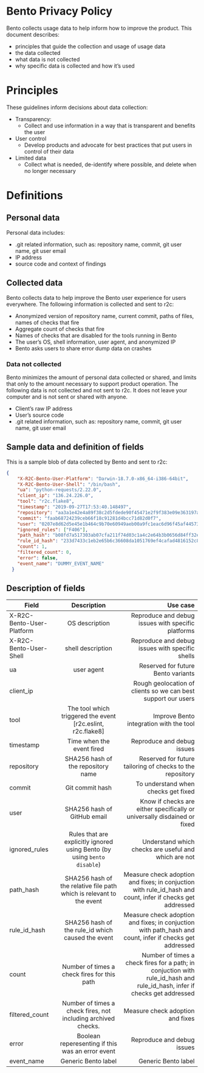 # Bento Privacy Policy

Bento collects usage data to help inform how to improve the product. This document describes:

* principles that guide the collection and usage of usage data
* the data collected
* what data is not collected
* why specific data is collected and how it’s used

# Principles

These guidelines inform decisions about data collection:

* Transparency:
    * Collect and use information in a way that is transparent and benefits the user
* User control
    * Develop products and advocate for best practices that put users in control of their data
* Limited data
    * Collect what is needed, de-identify where possible, and delete when no longer necessary

# Definitions

## Personal data

Personal data includes: 

* .git related information, such as: repository name, commit, git user name, git user email
* IP address
* source code and context of findings

## Collected data

Bento collects data to help improve the Bento user experience for users everywhere. The following information is collected and sent to r2c:

* Anonymized version of repository name, current commit, paths of files, names of checks that fire
* Aggregate count of checks that fire
* Names of checks that are disabled for the tools running in Bento
* The user’s OS, shell information, user agent, and anonymized IP
* Bento asks users to share error dump data on crashes 

### Data not collected

Bento minimizes the amount of personal data collected or shared, and limits that only to the amount necessary to support product operation. The following data is not collected and not sent to r2c. It does not leave your computer and is not sent or shared with anyone.

* Client’s raw IP address
* User’s source code
* .git related information, such as: repository name, commit, git user name, git user email

## Sample data and definition of fields

This is a sample blob of data collected by Bento and sent to r2c:
```json
{
    "X-R2C-Bento-User-Platform": "Darwin-18.7.0-x86_64-i386-64bit",
    "X-R2C-Bento-User-Shell": "/bin/bash",
    "ua": "python-requests/2.22.0",
    "client_ip": "136.24.226.0",
    "tool": "r2c.flake8",
    "timestamp": "2019-09-27T17:53:40.148497",
    "repository": "aa3a1e42e4a89f38c2d5fdede90f45471e2f9f383e09e363197ab03225fd05e8",
    "commit": "faab68724239ceb66f18c91281d4bcc71d82d0f7",
    "user": "0207e8d62d5e45e1b464c9b70e60949aeb00a9fc1eac6d96f45af44573d76d70",
    "ignored_rules": ["F406"],
    "path_hash": "b08fd7a517303ab07cfa211f74d03c1a4c2e64b3b0656d84ff32ecb449b785d2",
    "rule_id_hash": "233d7433c1eb2e65b6c36608da1051769ef4cafad4816152c8e9c85d4d3ea7d2",
    "count": 1,
    "filtered_count": 0,
    "error": false,
    "event_name": "DUMMY_EVENT_NAME"
  }
  ```
## Description of fields

| Field        | Description           | Use case  |
| ------------- |:-------------:| -----:|
| X-R2C-Bento-User-Platform     | OS description | Reproduce and debug issues with specific platforms |
| X-R2C-Bento-User-Shell| 	shell description| 	Reproduce and debug issues with specific shells
| ua	| user agent| 	Reserved for future Bento variants
| client_ip	| 	| Rough geolocation of clients so we can best support our users
| tool	| The tool which triggered the event [r2c.eslint, r2c.flake8]| 	Improve Bento integration with the tool
| timestamp| 	Time when the event fired	| Reproduce and debug issues
| repository	| SHA256 hash of the repository name| 	Reserved for future tailoring of checks to the repository
| commit	| Git commit hash| 	To understand when checks get fixed
| user	| SHA256 hash of GitHub email	| Know if checks are either specifically or universally disdained or fixed
| ignored_rules	| Rules that are explicitly ignored using Bento (by using `bento disable`)	| Understand which checks are useful and which are not
| path_hash	| SHA256 hash of the relative file path which is relevant to the event| 	Measure check adoption and fixes; in conjuction with rule_id_hash and count, infer if checks get addressed
| rule_id_hash	| SHA256 hash of the rule_id which caused the event	| Measure check adoption and fixes; in conjuction with path_hash and count, infer if checks get addressed
| count| 	Number of times a check fires for this path| 	Number of times a check fires for a path; in conjuction with rule_id_hash and rule_id_hash, infer if checks get addressed
| filtered_count| 	Number of times a check fires, not including archived checks.| 	Measure check adoption and fixes
| error| 	Boolean reperesenting if this was an error event| 	Reproduce and debug issues
| event_name	| Generic Bento label| 	Generic Bento label



